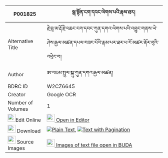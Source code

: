 |P001825|སྒ་སྟོན་ངག་དབང་ལེགས་པའི་རྣམ་ཐར། 
| --- | --- 
|Alternative Title |རྗེ་བླ་མ་རྡོ་རྗེ་འཆང་ངག་དབང་ཀུན་དགའ་ལེགས་པའི་འབྱུང་གནས་ཡེ་ཤེས་རྒྱལ་མཚན་དཔལ་བཟང་པོའི་རྣམ་པར་ཐར་པ་ངོ་མཚར་ནོར་བུའི་འཕྲེང་བ།
|Author| ཨ་འཇམ་སྤྲུལ་སྐུ་ཀུན་དགའ་རྒྱལ་མཚན།
|BDRC ID | W2CZ6645
|Creator | Google OCR
|Number of Volumes| 1
|<img width="25" src="https://img.icons8.com/color/25/000000/edit-property.png">Edit Online| [<img width="25" src="https://avatars.githubusercontent.com/u/45091458?s=200&v=4"> Open in Editor](http://editor.openpecha.org/P001825)
|<img width="25" src="https://img.icons8.com/fluent/48/000000/download-2.png"/>  Download | [![](https://img.icons8.com/color/20/000000/txt.png)Plain Text](https://github.com/Openpecha/P001825/releases/download/v2/ga_ton_ngawang_lekpa_i_namtar_plain_P001825.zip), [![](https://img.icons8.com/color/20/000000/txt.png)Text with Pagination](https://github.com/Openpecha/P001825/releases/download/v2/ga_ton_ngawang_lekpa_i_namtar_pages_P001825.zip)
|<img width="25" src="https://img.icons8.com/plasticine/100/000000/pictures-folder.png"/>  Source Images | [<img width="25" src="https://library.bdrc.io/icons/BUDA-small.svg"> Images of text file open in BUDA](https://library.bdrc.io/show/bdr:W2CZ6645)